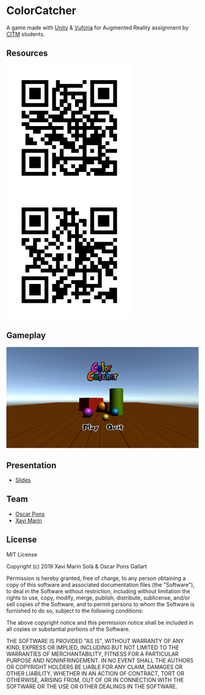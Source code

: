 # ColorCatcher

A game made with [Unity](https://unity.com/) & [Vuforia](https://developer.vuforia.com/) for Augmented Reality assignment by [CITM](https://www.citm.upc.edu/) students.

## Resources
![Target 1](https://raw.githubusercontent.com/ponspack9/ARProject/master/marker22.png?token=AIUVYMVFS2EGIIIB6DPOKPS6Z6FYS)
![Target 2](https://raw.githubusercontent.com/ponspack9/ARProject/master/safsafassafs.png?token=AIUVYMRGLYVCPUNLMDT34HK6Z6F4C)

## Gameplay
[![Video](https://raw.githubusercontent.com/ponspack9/ARProject/master/mini.PNG?token=AIUVYMUEBA3OPSPSWOQMK7S6Z7WL6)](https://youtu.be/-Ax0FVF-nG0)

## Presentation
- [Slides](https://docs.google.com/presentation/d/1I3ifBwplq89zeDOP4N2r_hiOe_4ZMER3JLUW2pj_MEQ/edit?usp=sharing)

## Team
- [Oscar Pons](https://github.com/ponspack9)
- [Xavi Marín](https://github.com/xavimarin35)

## License

MIT License

Copyright (c) 2019 Xavi Marín Solà & Oscar Pons Gallart

Permission is hereby granted, free of charge, to any person obtaining a copy
of this software and associated documentation files (the "Software"), to deal
in the Software without restriction, including without limitation the rights
to use, copy, modify, merge, publish, distribute, sublicense, and/or sell
copies of the Software, and to permit persons to whom the Software is
furnished to do so, subject to the following conditions:

The above copyright notice and this permission notice shall be included in all
copies or substantial portions of the Software.

THE SOFTWARE IS PROVIDED "AS IS", WITHOUT WARRANTY OF ANY KIND, EXPRESS OR
IMPLIED, INCLUDING BUT NOT LIMITED TO THE WARRANTIES OF MERCHANTABILITY,
FITNESS FOR A PARTICULAR PURPOSE AND NONINFRINGEMENT. IN NO EVENT SHALL THE
AUTHORS OR COPYRIGHT HOLDERS BE LIABLE FOR ANY CLAIM, DAMAGES OR OTHER
LIABILITY, WHETHER IN AN ACTION OF CONTRACT, TORT OR OTHERWISE, ARISING FROM,
OUT OF OR IN CONNECTION WITH THE SOFTWARE OR THE USE OR OTHER DEALINGS IN THE
SOFTWARE.
